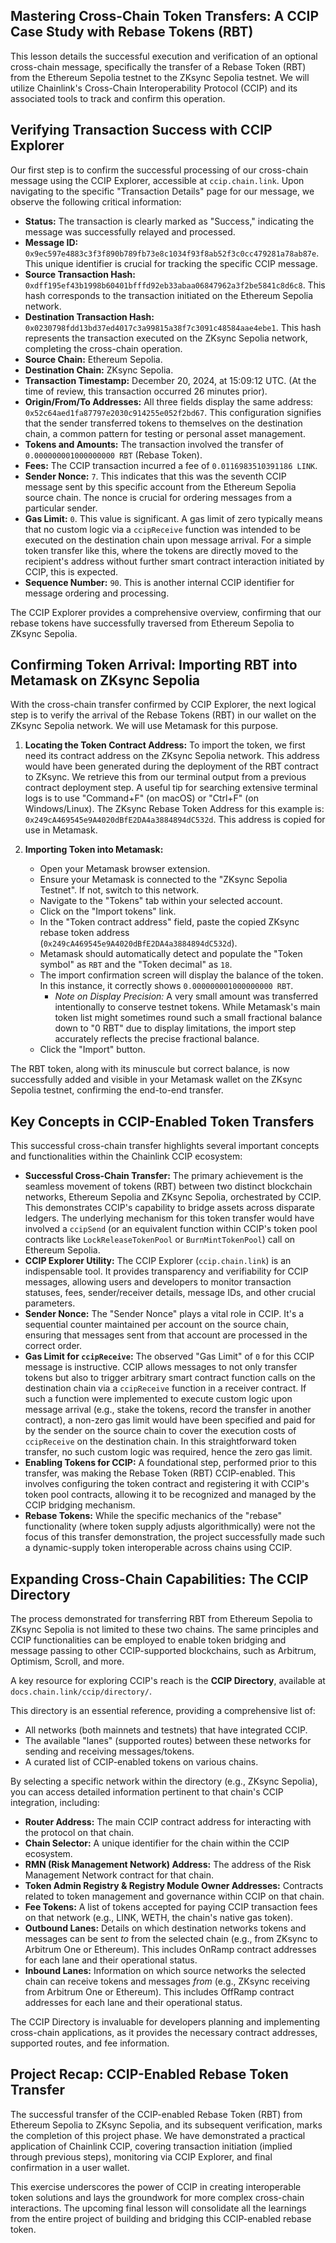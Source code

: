 ## Mastering Cross-Chain Token Transfers: A CCIP Case Study with Rebase Tokens (RBT)

This lesson details the successful execution and verification of an optional cross-chain message, specifically the transfer of a Rebase Token (RBT) from the Ethereum Sepolia testnet to the ZKsync Sepolia testnet. We will utilize Chainlink's Cross-Chain Interoperability Protocol (CCIP) and its associated tools to track and confirm this operation.

## Verifying Transaction Success with CCIP Explorer

Our first step is to confirm the successful processing of our cross-chain message using the CCIP Explorer, accessible at `ccip.chain.link`. Upon navigating to the specific "Transaction Details" page for our message, we observe the following critical information:

*   **Status:** The transaction is clearly marked as "Success," indicating the message was successfully relayed and processed.
*   **Message ID:** `0x9ec597e4883c3f3f890b789fb73e8c1034f93f8ab52f3c0cc479281a78ab87e`. This unique identifier is crucial for tracking the specific CCIP message.
*   **Source Transaction Hash:** `0xdff195ef43b1998b60401bfffd92eb33abaa06847962a3f2be5841c8d6c8`. This hash corresponds to the transaction initiated on the Ethereum Sepolia network.
*   **Destination Transaction Hash:** `0x0230798fdd13bd37ed4017c3a99815a38f7c3091c48584aae4ebe1`. This hash represents the transaction executed on the ZKsync Sepolia network, completing the cross-chain operation.
*   **Source Chain:** Ethereum Sepolia.
*   **Destination Chain:** ZKsync Sepolia.
*   **Transaction Timestamp:** December 20, 2024, at 15:09:12 UTC. (At the time of review, this transaction occurred 26 minutes prior).
*   **Origin/From/To Addresses:** All three fields display the same address: `0x52c64aed1fa87797e2030c914255e052f2bd67`. This configuration signifies that the sender transferred tokens to themselves on the destination chain, a common pattern for testing or personal asset management.
*   **Tokens and Amounts:** The transaction involved the transfer of `0.000000001000000000 RBT` (Rebase Token).
*   **Fees:** The CCIP transaction incurred a fee of `0.0116983510391186 LINK`.
*   **Sender Nonce:** `7`. This indicates that this was the seventh CCIP message sent by this specific account from the Ethereum Sepolia source chain. The nonce is crucial for ordering messages from a particular sender.
*   **Gas Limit:** `0`. This value is significant. A gas limit of zero typically means that no custom logic via a `ccipReceive` function was intended to be executed on the destination chain upon message arrival. For a simple token transfer like this, where the tokens are directly moved to the recipient's address without further smart contract interaction initiated by CCIP, this is expected.
*   **Sequence Number:** `90`. This is another internal CCIP identifier for message ordering and processing.

The CCIP Explorer provides a comprehensive overview, confirming that our rebase tokens have successfully traversed from Ethereum Sepolia to ZKsync Sepolia.

## Confirming Token Arrival: Importing RBT into Metamask on ZKsync Sepolia

With the cross-chain transfer confirmed by CCIP Explorer, the next logical step is to verify the arrival of the Rebase Tokens (RBT) in our wallet on the ZKsync Sepolia network. We will use Metamask for this purpose.

1.  **Locating the Token Contract Address:**
    To import the token, we first need its contract address on the ZKsync Sepolia network. This address would have been generated during the deployment of the RBT contract to ZKsync. We retrieve this from our terminal output from a previous contract deployment step. A useful tip for searching extensive terminal logs is to use "Command+F" (on macOS) or "Ctrl+F" (on Windows/Linux).
    The ZKsync Rebase Token Address for this example is: `0x249cA469545e9A4020dBfE2DA4a3884894dC532d`. This address is copied for use in Metamask.

2.  **Importing Token into Metamask:**
    *   Open your Metamask browser extension.
    *   Ensure your Metamask is connected to the "ZKsync Sepolia Testnet". If not, switch to this network.
    *   Navigate to the "Tokens" tab within your selected account.
    *   Click on the "Import tokens" link.
    *   In the "Token contract address" field, paste the copied ZKsync rebase token address (`0x249cA469545e9A4020dBfE2DA4a3884894dC532d`).
    *   Metamask should automatically detect and populate the "Token symbol" as `RBT` and the "Token decimal" as `18`.
    *   The import confirmation screen will display the balance of the token. In this instance, it correctly shows `0.000000001000000000 RBT`.
        *   *Note on Display Precision:* A very small amount was transferred intentionally to conserve testnet tokens. While Metamask's main token list might sometimes round such a small fractional balance down to "0 RBT" due to display limitations, the import step accurately reflects the precise fractional balance.
    *   Click the "Import" button.

The RBT token, along with its minuscule but correct balance, is now successfully added and visible in your Metamask wallet on the ZKsync Sepolia testnet, confirming the end-to-end transfer.

## Key Concepts in CCIP-Enabled Token Transfers

This successful cross-chain transfer highlights several important concepts and functionalities within the Chainlink CCIP ecosystem:

*   **Successful Cross-Chain Transfer:** The primary achievement is the seamless movement of tokens (RBT) between two distinct blockchain networks, Ethereum Sepolia and ZKsync Sepolia, orchestrated by CCIP. This demonstrates CCIP's capability to bridge assets across disparate ledgers. The underlying mechanism for this token transfer would have involved a `ccipSend` (or an equivalent function within CCIP's token pool contracts like `LockReleaseTokenPool` or `BurnMintTokenPool`) call on Ethereum Sepolia.
*   **CCIP Explorer Utility:** The CCIP Explorer (`ccip.chain.link`) is an indispensable tool. It provides transparency and verifiability for CCIP messages, allowing users and developers to monitor transaction statuses, fees, sender/receiver details, message IDs, and other crucial parameters.
*   **Sender Nonce:** The "Sender Nonce" plays a vital role in CCIP. It's a sequential counter maintained per account on the source chain, ensuring that messages sent from that account are processed in the correct order.
*   **Gas Limit for `ccipReceive`:** The observed "Gas Limit" of `0` for this CCIP message is instructive. CCIP allows messages to not only transfer tokens but also to trigger arbitrary smart contract function calls on the destination chain via a `ccipReceive` function in a receiver contract. If such a function were implemented to execute custom logic upon message arrival (e.g., stake the tokens, record the transfer in another contract), a non-zero gas limit would have been specified and paid for by the sender on the source chain to cover the execution costs of `ccipReceive` on the destination chain. In this straightforward token transfer, no such custom logic was required, hence the zero gas limit.
*   **Enabling Tokens for CCIP:** A foundational step, performed prior to this transfer, was making the Rebase Token (RBT) CCIP-enabled. This involves configuring the token contract and registering it with CCIP's token pool contracts, allowing it to be recognized and managed by the CCIP bridging mechanism.
*   **Rebase Tokens:** While the specific mechanics of the "rebase" functionality (where token supply adjusts algorithmically) were not the focus of this transfer demonstration, the project successfully made such a dynamic-supply token interoperable across chains using CCIP.

## Expanding Cross-Chain Capabilities: The CCIP Directory

The process demonstrated for transferring RBT from Ethereum Sepolia to ZKsync Sepolia is not limited to these two chains. The same principles and CCIP functionalities can be employed to enable token bridging and message passing to other CCIP-supported blockchains, such as Arbitrum, Optimism, Scroll, and more.

A key resource for exploring CCIP's reach is the **CCIP Directory**, available at `docs.chain.link/ccip/directory/`.

This directory is an essential reference, providing a comprehensive list of:
*   All networks (both mainnets and testnets) that have integrated CCIP.
*   The available "lanes" (supported routes) between these networks for sending and receiving messages/tokens.
*   A curated list of CCIP-enabled tokens on various chains.

By selecting a specific network within the directory (e.g., ZKsync Sepolia), you can access detailed information pertinent to that chain's CCIP integration, including:
*   **Router Address:** The main CCIP contract address for interacting with the protocol on that chain.
*   **Chain Selector:** A unique identifier for the chain within the CCIP ecosystem.
*   **RMN (Risk Management Network) Address:** The address of the Risk Management Network contract for that chain.
*   **Token Admin Registry & Registry Module Owner Addresses:** Contracts related to token management and governance within CCIP on that chain.
*   **Fee Tokens:** A list of tokens accepted for paying CCIP transaction fees on that network (e.g., LINK, WETH, the chain's native gas token).
*   **Outbound Lanes:** Details on which destination networks tokens and messages can be sent *to* from the selected chain (e.g., from ZKsync to Arbitrum One or Ethereum). This includes OnRamp contract addresses for each lane and their operational status.
*   **Inbound Lanes:** Information on which source networks the selected chain can receive tokens and messages *from* (e.g., ZKsync receiving from Arbitrum One or Ethereum). This includes OffRamp contract addresses for each lane and their operational status.

The CCIP Directory is invaluable for developers planning and implementing cross-chain applications, as it provides the necessary contract addresses, supported routes, and fee information.

## Project Recap: CCIP-Enabled Rebase Token Transfer

The successful transfer of the CCIP-enabled Rebase Token (RBT) from Ethereum Sepolia to ZKsync Sepolia, and its subsequent verification, marks the completion of this project phase. We have demonstrated a practical application of Chainlink CCIP, covering transaction initiation (implied through previous steps), monitoring via CCIP Explorer, and final confirmation in a user wallet.

This exercise underscores the power of CCIP in creating interoperable token solutions and lays the groundwork for more complex cross-chain interactions. The upcoming final lesson will consolidate all the learnings from the entire project of building and bridging this CCIP-enabled rebase token.